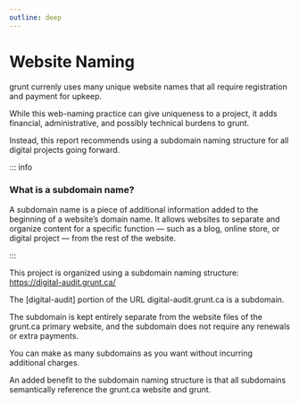 ```yaml
---
outline: deep
---
```

# Website Naming

grunt currenly uses many unique website names that all require registration and payment for upkeep.

While this web-naming practice can give uniqueness to a project, it adds financial, administrative, and possibly technical burdens to grunt.

Instead, this report recommends using a subdomain naming structure for all digital projects going forward.

::: info
### What is a subdomain name?

A subdomain name is a piece of additional information added to the beginning of a website’s domain name. It allows websites to separate and organize content for a specific function — such as a blog, online store, or digital project — from the rest of the website.

:::

This project is organized using a subdomain naming structure: https://digital-audit.grunt.ca/

The [digital-audit] portion of the URL digital-audit.grunt.ca is a subdomain. 

The subdomain is kept entirely separate from the website files of the grunt.ca primary website, and the subdomain does not require any renewals or extra payments. 

You can make as many subdomains as you want without incurring additional charges.

An added benefit to the subdomain naming structure is that all subdomains semantically reference the grunt.ca website and grunt.
